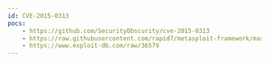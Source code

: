 ```yaml
---
id: CVE-2015-0313
pocs:
    - https://github.com/SecurityObscurity/cve-2015-0313
    - https://raw.githubusercontent.com/rapid7/metasploit-framework/master/modules/exploits/windows/browser/adobe_flash_worker_byte_array_uaf.rb
    - https://www.exploit-db.com/raw/36579
---
```

